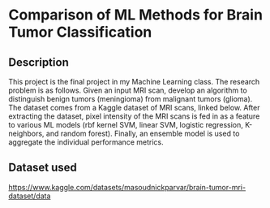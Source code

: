 # Comparison of ML Methods for Brain Tumor Classification

## Description
This project is the final project in my Machine Learning class. The research problem is as follows. Given an input MRI scan, develop an algorithm to distinguish benign tumors (meningioma) from malignant tumors (glioma). The dataset comes from a Kaggle dataset of MRI scans, linked below. After extracting the dataset, pixel intensity of the MRI scans is fed in as a feature to various ML models (rbf kernel SVM, linear SVM, logistic regression, K-neighbors, and random forest). Finally, an ensemble model is used to aggregate the individual performance metrics.

## Dataset used
https://www.kaggle.com/datasets/masoudnickparvar/brain-tumor-mri-dataset/data
